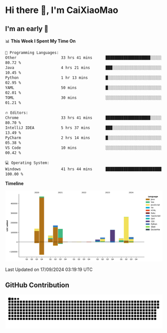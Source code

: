 # Hi there 👋, I'm CaiXiaoMao

## I'm an early 🐤
<!--START_SECTION:waka-->
📊 **This Week I Spent My Time On** 

```text
💬 Programming Languages: 
Other                    33 hrs 41 mins      ████████████████████░░░░░   80.72 % 
Java                     4 hrs 21 mins       ███░░░░░░░░░░░░░░░░░░░░░░   10.45 % 
Python                   1 hr 13 mins        █░░░░░░░░░░░░░░░░░░░░░░░░   02.95 % 
YAML                     50 mins             █░░░░░░░░░░░░░░░░░░░░░░░░   02.01 % 
TOML                     30 mins             ░░░░░░░░░░░░░░░░░░░░░░░░░   01.21 % 

🔥 Editors: 
Chrome                   33 hrs 41 mins      ████████████████████░░░░░   80.70 % 
IntelliJ IDEA            5 hrs 37 mins       ███░░░░░░░░░░░░░░░░░░░░░░   13.49 % 
PyCharm                  2 hrs 14 mins       █░░░░░░░░░░░░░░░░░░░░░░░░   05.38 % 
VS Code                  10 mins             ░░░░░░░░░░░░░░░░░░░░░░░░░   00.42 % 

💻 Operating System: 
Windows                  41 hrs 44 mins      █████████████████████████   100.00 % 
```

**Timeline**

![Lines of Code chart](https://raw.githubusercontent.com/caixiaomao/caixiaomao/main/assets/bar_graph.png)


 Last Updated on 17/09/2024 03:19:19 UTC
<!--END_SECTION:waka-->

## GitHub Contribution
<picture>
  <source media="(prefers-color-scheme: dark)" srcset="/dist/snake/github-contribution-grid-snake-dark.svg" />
  <source media="(prefers-color-scheme: light)" srcset="/dist/snake/github-contribution-grid-snake.svg" />
  <img alt="github contribution grid snake animation" src="/dist/snake/github-contribution-grid-snake.svg" />
</picture>
